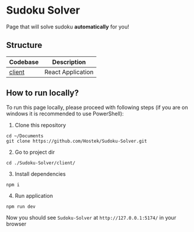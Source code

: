 # Sudoku Solver
Page that will solve sudoku **automatically** for you!

## Structure

| Codebase              |      Description          |
| :-------------------- | :-----------------------: |
| [client](client)        |      React Application           |

## How to run locally?
To run this page locally, please proceed with following steps (if you are on windows it is recommended to use PowerShell):

1. Clone this repository
```
cd ~/Documents
git clone https://github.com/Hostek/Sudoku-Solver.git
```

2. Go to project dir
```
cd ./Sudoku-Solver/client/
```

3. Install dependencies
```
npm i
```

4. Run application
```
npm run dev
```

Now you should see `Sudoku-Solver` at `http://127.0.0.1:5174/` in your browser
